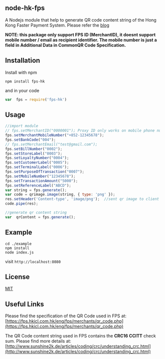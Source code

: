 
## node-hk-fps
A Nodejs module that help to generate QR code content string of the Hong Kong Faster Payment System. Please refer the [blog](https://medium.com/@ryanchanplc/understanding-the-qr-code-used-in-hong-kong-faster-payment-system-6cc1671405d2)


**NOTE: this package only support FPS ID (MerchantID), it doesnt support mobile number / email as recipient identifier. The mobile number is just a field in Additional Data in CommonQR Code Specification.**



## Installation

Install with npm
```  
npm install fps-hk
```
and in your code
```javascript
var  fps = require('fps-hk')
```

## Usage

```javascript
//import module
// fps.setMerchantID("0000001"); Proxy ID only works on mobile phone number or email address
fps.setMerchantMobileNumber("+852-12345678"); 
fps.setBankCode("004");
// fps.setMerchantEmail("test@gmail.com");
fps.setBillNumber("0002");
fps.setStoreLabel("0003");
fps.setLoyaltyNumber("0004");
fps.setCustomerLabel("0005");
fps.setTerminalLabel("0006");
fps.setPurposeOfTransaction("0007");
fps.setMobileNumber("12345678");
fps.setTransactionAmount("5000");
fps.setReferenceLabel("ABCD");
var string = fps.generate();
var code = qrimage.image(string, { type: 'png' });
res.setHeader('Content-type', 'image/png');  //sent qr image to client side
code.pipe(res);

//generate qr content string
var  qrContent = fps.generate();
```

## Example
```
cd ./example
npm install
node index.js
```
visit `http://localhost:8080`

## License
[MIT](https://github.com/ryanchanplc/node-fps-hk/blob/master/LICENSE)

## Useful Links
Please find the specification of the QR Code used in FPS at:
[https://fps.hkicl.com.hk/eng/fps/merchants/qr_code.php](https://fps.hkicl.com.hk/eng/fps/merchants/qr_code.php)

The QR Code content string used in FPS contains the **CRC16 CCITT** check sum.
Please find more details at: [http://www.sunshine2k.de/articles/coding/crc/understanding_crc.html](http://www.sunshine2k.de/articles/coding/crc/understanding_crc.html)
